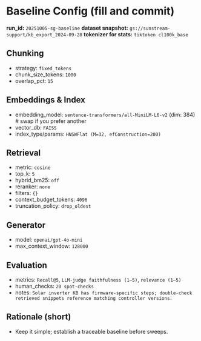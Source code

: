 # Baseline Config (fill and commit)

**run_id:** `20251005-sg-baseline`
**dataset snapshot:** `gs://sunstream-support/kb_export_2024-09-28`
**tokenizer for stats:** `tiktoken cl100k_base`

## Chunking
- strategy: `fixed_tokens`
- chunk_size_tokens: `1000`
- overlap_pct: `15`

## Embeddings & Index
- embedding_model: `sentence-transformers/all-MiniLM-L6-v2` (dim: 384)  # swap if you prefer another
- vector_db: `FAISS`
- index_type/params: `HNSWFlat (M=32, efConstruction=200)`

## Retrieval
- metric: `cosine`
- top_k: `5`
- hybrid_bm25: `off`
- reranker: `none`
- filters: `{}`
- context_budget_tokens: `4096`
- truncation_policy: `drop_oldest`

## Generator
- model: `openai/gpt-4o-mini`
- max_context_window: `128000`

## Evaluation
- metrics: `Recall@5`, `LLM-judge faithfulness (1–5)`, `relevance (1–5)`
- human_checks: `20 spot-checks`
- notes: `Solar inverter KB has firmware-specific steps; double-check retrieved snippets reference matching controller versions.`

## Rationale (short)
- Keep it simple; establish a traceable baseline before sweeps.
